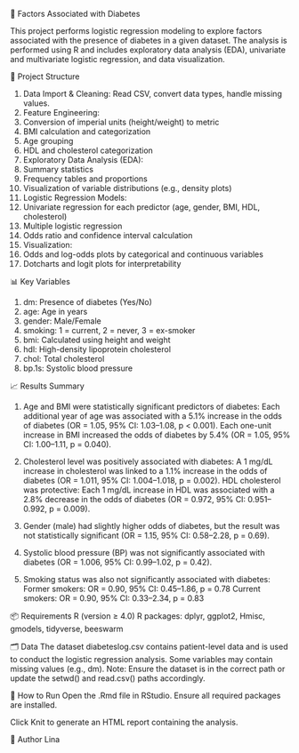 🧪 Factors Associated with Diabetes 

This project performs logistic regression modeling to explore factors associated with the presence of diabetes in a given dataset. The analysis is performed using R and includes exploratory data analysis (EDA), univariate and multivariate logistic regression, and data visualization.

📁 Project Structure
1. Data Import & Cleaning: Read CSV, convert data types, handle missing values.
2. Feature Engineering:
3. Conversion of imperial units (height/weight) to metric
4. BMI calculation and categorization
5. Age grouping
6. HDL and cholesterol categorization
7. Exploratory Data Analysis (EDA):
8. Summary statistics
9. Frequency tables and proportions
10. Visualization of variable distributions (e.g., density plots)
11. Logistic Regression Models:
12. Univariate regression for each predictor (age, gender, BMI, HDL, cholesterol)
13. Multiple logistic regression
14. Odds ratio and confidence interval calculation
15. Visualization:
16. Odds and log-odds plots by categorical and continuous variables
17. Dotcharts and logit plots for interpretability

📊 Key Variables

1. dm: Presence of diabetes (Yes/No)
2. age: Age in years
3. gender: Male/Female
4. smoking: 1 = current, 2 = never, 3 = ex-smoker
5. bmi: Calculated using height and weight
6. hdl: High-density lipoprotein cholesterol
7. chol: Total cholesterol
8. bp.1s: Systolic blood pressure

📈 Results Summary
1. Age and BMI were statistically significant predictors of diabetes:
Each additional year of age was associated with a 5.1% increase in the odds of diabetes (OR = 1.05, 95% CI: 1.03–1.08, p < 0.001).
Each one-unit increase in BMI increased the odds of diabetes by 5.4% (OR = 1.05, 95% CI: 1.00–1.11, p = 0.040).

2. Cholesterol level was positively associated with diabetes:
A 1 mg/dL increase in cholesterol was linked to a 1.1% increase in the odds of diabetes (OR = 1.011, 95% CI: 1.004–1.018, p = 0.002).
HDL cholesterol was protective:
Each 1 mg/dL increase in HDL was associated with a 2.8% decrease in the odds of diabetes (OR = 0.972, 95% CI: 0.951–0.992, p = 0.009).

3. Gender (male) had slightly higher odds of diabetes, but the result was not statistically significant (OR = 1.15, 95% CI: 0.58–2.28, p = 0.69).

4. Systolic blood pressure (BP) was not significantly associated with diabetes (OR = 1.006, 95% CI: 0.99–1.02, p = 0.42).

5. Smoking status was also not significantly associated with diabetes:
Former smokers: OR = 0.90, 95% CI: 0.45–1.86, p = 0.78
Current smokers: OR = 0.90, 95% CI: 0.33–2.34, p = 0.83

📦 Requirements
R (version ≥ 4.0)
R packages:
dplyr, ggplot2, Hmisc, gmodels, tidyverse, beeswarm

🗂 Data
The dataset diabeteslog.csv contains patient-level data and is used to conduct the logistic regression analysis. Some variables may contain missing values (e.g., dm).
Note: Ensure the dataset is in the correct path or update the setwd() and read.csv() paths accordingly.

🚀 How to Run
Open the .Rmd file in RStudio.
Ensure all required packages are installed.

Click Knit to generate an HTML report containing the analysis.

🧠 Author
Lina
